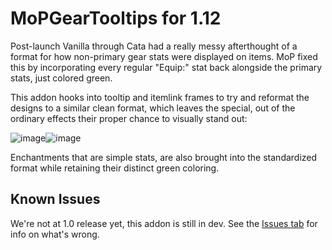 # MoPGearTooltips for 1.12
Post-launch Vanilla through Cata had a really messy afterthought of a format for how non-primary gear stats were displayed on items.
MoP fixed this by incorporating every regular "Equip:" stat back alongside the primary stats, just colored green.

This addon hooks into tooltip and itemlink frames to try and reformat the designs to a similar clean format,
which leaves the special, out of the ordinary effects their proper chance to visually stand out:

![image](https://user-images.githubusercontent.com/11151284/184475717-f26752f0-42ca-4241-8e7d-c63ca69db73c.png)![image](https://user-images.githubusercontent.com/11151284/184475990-aa2a2526-c322-4f3c-9323-5dc83da1f726.png)

Enchantments that are simple stats, are also brought into the standardized format while retaining their distinct green coloring.

## Known Issues
We're not at 1.0 release yet, this addon is still in dev. See the [Issues tab](https://github.com/Zebouski/MoPGearTooltips/issues) for info on what's wrong.
